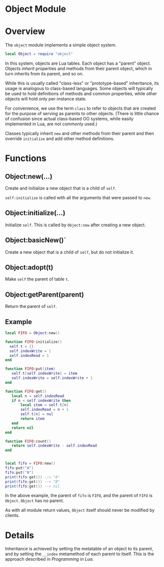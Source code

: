 # Object Module

Overview
===

The `object` module implements a simple object system.

```lua
local Object = require "object"
```

In this system, objects are Lua tables. Each object has a "parent"
object. Objects *inherit* properties and methods from their parent object,
which in turn inherits from its parent, and so on.

While this is usually called "class-less" or "prototype-based" inheritance,
its usage is analogous to class-based languages. Some objects will typically
be used to hold definitions of methods and common properties, while other
objects will hold only per-instance state.

For convenience, we use the term `class` to refer to objects that are
created for the purpose of serving as parents to other objects. (There is
little chance of confusion since actual class-based OO systems, while easily
implemented in Lua, are not commonly used.)

Classes typically inherit `new` and other methods from their parent and then
override `initialize` and add other method definitions.


Functions
===


Object:new(...)
---

Create and initialize a new object that is a child of `self`.

`self:initialize` is called with all the arguments that were passed to
`new`.


Object:initialize(...)
---

Initialize `self`.  This is called by `Object:new` after creating a new
object.


Object:basicNew()`
---

Create a new object that is a child of `self`, but do not initialize it.


Object:adopt(t)
---

Make `self` the parent of table `t`.


Object:getParent(parent)
---

Return the parent of `self`.


Example
----

```lua
local FIFO = Object:new()

function FIFO:initialize()
  self.t = {}
  self.indexWrite = 1
  self.indexRead = 1
end

function FIFO:put(item)
   self.t[self.indexWrite] = item
   self.indexWrite = self.indexWrite + 1
end

function FIFO:get()
   local n = self.indexRead
   if n < self.indexWrite then
       local item = self.t[n]
       self.indexRead = n + 1
       self.t[n] = nul
       return item
   end
   return nil
end

function FIFO:count()
   return self.indexWrite - self.indexRead
end


local fifo = FIFO:new()
fifo:put("A")
fifo:put("B")
print(fifo:get()) --> "A"
print(fifo:get()) --> "B"
print(fifo:get()) --> nil
```

In the above example, the parent of `fifo` is `FIFO`, and the parent of
`FIFO` is `Object`.  `Object` has no parent.

As with all module return values, `Object` itself should never be modified
by clients.


Details
===

Inheritance is achieved by setting the metatable of an object to its parent,
and by setting the `__index` metamethod of each parent to itself. This is
the approach described in *Programming in Lua*.

